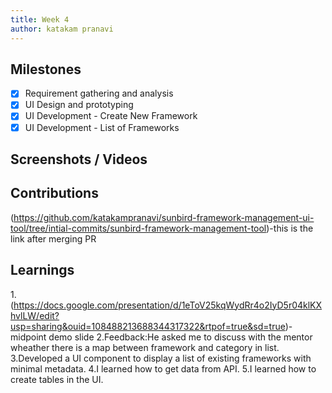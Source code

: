 ```yaml
---
title: Week 4
author: katakam pranavi
---
```


## Milestones
- [X] Requirement gathering and analysis
- [X] UI Design and prototyping
- [x] UI Development - Create New Framework  
- [X] UI Development - List of Frameworks

## Screenshots / Videos 

## Contributions
(https://github.com/katakampranavi/sunbird-framework-management-ui-tool/tree/intial-commits/sunbird-framework-management-tool)-this is the link after merging PR
## Learnings
1.(https://docs.google.com/presentation/d/1eToV25kqWydRr4o2IyD5r04klKXhvlLW/edit?usp=sharing&ouid=108488213688344317322&rtpof=true&sd=true)-midpoint demo slide
2.Feedback:He asked me to discuss with the mentor wheather there is a map between framework and category in list.
3.Developed a UI component to display a list of existing frameworks with minimal metadata.
4.I learned how to get data from API.
5.I learned how to create tables in the UI.


